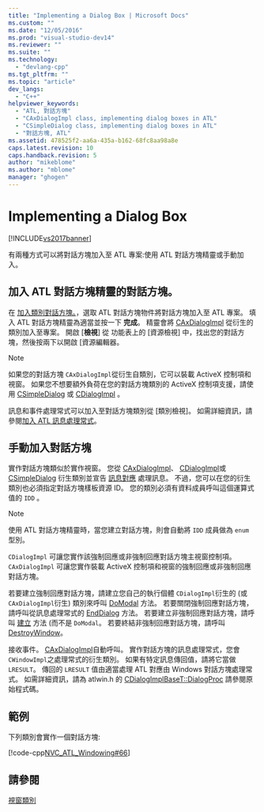 ```yaml
---
title: "Implementing a Dialog Box | Microsoft Docs"
ms.custom: ""
ms.date: "12/05/2016"
ms.prod: "visual-studio-dev14"
ms.reviewer: ""
ms.suite: ""
ms.technology: 
  - "devlang-cpp"
ms.tgt_pltfrm: ""
ms.topic: "article"
dev_langs: 
  - "C++"
helpviewer_keywords: 
  - "ATL, 對話方塊"
  - "CAxDialogImpl class, implementing dialog boxes in ATL"
  - "CSimpleDialog class, implementing dialog boxes in ATL"
  - "對話方塊, ATL"
ms.assetid: 478525f2-aa6a-435a-b162-68fc8aa98a8e
caps.latest.revision: 10
caps.handback.revision: 5
author: "mikeblome"
ms.author: "mblome"
manager: "ghogen"
---
```

# Implementing a Dialog Box
[!INCLUDE[vs2017banner](../assembler/inline/includes/vs2017banner.md)]

有兩種方式可以將對話方塊加入至 ATL 專案:使用 ATL 對話方塊精靈或手動加入。  
  
## 加入 ATL 對話方塊精靈的對話方塊。  
 在 [加入類別對話方塊。](../ide/add-class-dialog-box.md)，選取 ATL 對話方塊物件將對話方塊加入至 ATL 專案。  填入 ATL 對話方塊精靈為適當並按一下 **完成**。  精靈會將 [CAxDialogImpl](../atl/reference/caxdialogimpl-class.md) 從衍生的類別加入至專案。  開啟 \[**檢視**\] 從  功能表上的 \[資源檢視\] 中，找出您的對話方塊，然後按兩下以開啟 \[資源編輯器。  
  
> [!NOTE]
>  如果您的對話方塊 `CAxDialogImpl`從衍生自類別，它可以裝載 ActiveX 控制項和視窗。  如果您不想要額外負荷在您的對話方塊類別的 ActiveX 控制項支援，請使用 [CSimpleDialog](../atl/reference/csimpledialog-class.md) 或 [CDialogImpl](../atl/reference/cdialogimpl-class.md) 。  
  
 訊息和事件處理常式可以加入至對話方塊類別從 \[類別檢視\]。  如需詳細資訊，請參閱[加入 ATL 訊息處理常式](../atl/adding-an-atl-message-handler.md)。  
  
## 手動加入對話方塊  
 實作對話方塊類似於實作視窗。  您從 [CAxDialogImpl](../atl/reference/caxdialogimpl-class.md)、 [CDialogImpl](../atl/reference/cdialogimpl-class.md)或 [CSimpleDialog](../atl/reference/csimpledialog-class.md) 衍生類別並宣告 [訊息對應](../atl/message-maps-atl.md) 處理訊息。  不過，您可以在您的衍生類別也必須指定對話方塊樣板資源 ID。  您的類別必須有資料成員呼叫這個運算式值的 `IDD` 。  
  
> [!NOTE]
>  使用 ATL 對話方塊精靈時，當您建立對話方塊，則會自動將 `IDD` 成員做為 `enum` 型別。  
  
 `CDialogImpl` 可讓您實作該強制回應或非強制回應對話方塊主視窗控制項。  `CAxDialogImpl` 可讓您實作裝載 ActiveX 控制項和視窗的強制回應或非強制回應對話方塊。  
  
 若要建立強制回應對話方塊，請建立您自己的執行個體 `CDialogImpl`衍生的 \(或 `CAxDialogImpl`衍生\) 類別來呼叫 [DoModal](../Topic/CDialogImpl::DoModal.md) 方法。  若要關閉強制回應對話方塊，請呼叫從訊息處理常式的 [EndDialog](../Topic/CDialogImpl::EndDialog.md) 方法。  若要建立非強制回應對話方塊，請呼叫 [建立](../Topic/CDialogImpl::Create.md) 方法 \(而不是 `DoModal`。  若要終結非強制回應對話方塊，請呼叫 [DestroyWindow](../Topic/CDialogImpl::DestroyWindow.md)。  
  
 接收事件。 [CAxDialogImpl](../atl/reference/caxdialogimpl-class.md)自動呼叫。  實作對話方塊的訊息處理常式，您會 `CWindowImpl`之處理常式的衍生類別。  如果有特定訊息傳回值，請將它當做 `LRESULT`。  傳回的 `LRESULT` 值由適當處理 ATL 對應由 Windows 對話方塊處理常式。  如需詳細資訊，請為 atlwin.h 的 [CDialogImplBaseT::DialogProc](../Topic/CDialogImpl::DialogProc.md) 請參閱原始程式碼。  
  
## 範例  
 下列類別會實作一個對話方塊:  
  
 [!code-cpp[NVC_ATL_Windowing#66](../atl/codesnippet/CPP/implementing-a-dialog-box_1.h)]  
  
## 請參閱  
 [視窗類別](../atl/atl-window-classes.md)